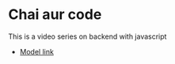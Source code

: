# Chai aur code

This is a video series on backend with javascript
- [Model link](https://app.eraser.io/workspace/YtPqZ1VogxGy1jzIDkzj)
